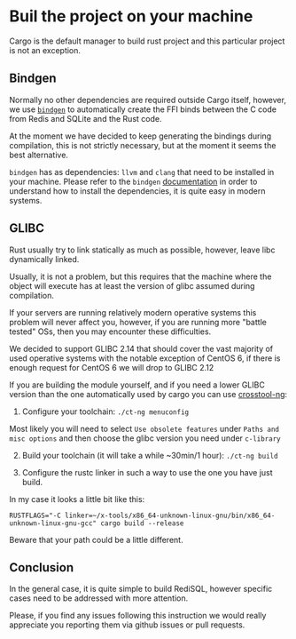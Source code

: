 # Buil the project on your machine

Cargo is the default manager to build rust project and this particular project is not an exception.

## Bindgen

Normally no other dependencies are required outside Cargo itself, however, we use [`bindgen`][bindgen] to automatically create the FFI binds between the C code from Redis and SQLite and the Rust code.

At the moment we have decided to keep generating the bindings during compilation, this is not strictly necessary, but at the moment it seems the best alternative.

`bindgen` has as dependencies: `llvm` and `clang` that need to be installed in your machine.
Please refer to the `bindgen` [documentation][bindgen_dependencies] in order to understand how to install the dependencies, it is quite easy in modern systems.

## GLIBC

Rust usually try to link statically as much as possible, however, leave libc dynamically linked.

Usually, it is not a problem, but this requires that the machine where the object will execute has at least the version of glibc assumed during compilation.

If your servers are running relatively modern operative systems this problem will never affect you, however, if you are running more "battle tested" OSs, then you may encounter these difficulties.

We decided to support GLIBC 2.14 that should cover the vast majority of used operative systems with the notable exception of CentOS 6, if there is enough request for CentOS 6 we will drop to GLIBC 2.12

If you are building the module yourself, and if you need a lower GLIBC version than the one automatically used by cargo you can use [crosstool-ng][x-tool]:

1. Configure your toolchain: `./ct-ng menuconfig`

Most likely you will need to select `Use obsolete features` under `Paths and misc options` and then choose the glibc version you need under `c-library`

2. Build your toolchain (it will take a while ~30min/1 hour): `./ct-ng build`

3. Configure the rustc linker in such a way to use the one you have just build.

In my case it looks a little bit like this:

```
RUSTFLAGS="-C linker=~/x-tools/x86_64-unknown-linux-gnu/bin/x86_64-unknown-linux-gnu-gcc" cargo build --release 
```

Beware that your path could be a little different.

## Conclusion

In the general case, it is quite simple to build RediSQL, however specific cases need to be addressed with more attention.

Please, if you find any issues following this instruction we would really appreciate you reporting them via github issues or pull requests. 


[bindgen]: https://rust-lang-nursery.github.io/rust-bindgen/introduction.html
[bindgen_dependencies]: https://rust-lang-nursery.github.io/rust-bindgen/requirements.html
[x-tool]: https://crosstool-ng.github.io/
